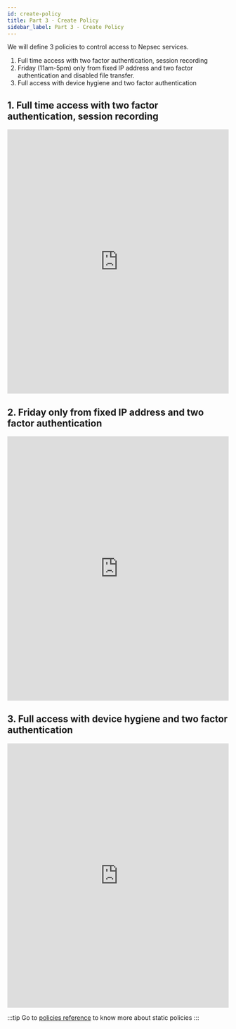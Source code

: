 ```yaml
---
id: create-policy
title: Part 3 - Create Policy
sidebar_label: Part 3 - Create Policy
---
```


We will define 3 policies to control access to Nepsec services.

1. Full time access with two factor authentication, session recording
2. Friday (11am-5pm) only from fixed IP address and two factor authentication and disabled file transfer.
3. Full access with device hygiene and two factor authentication

## 1. Full time access with two factor authentication, session recording



<iframe width="100%" height='600' src="https://www.youtube.com/embed/m0A4YbNPHXU?list=PLZOFebo-o2K44zdkUPWnGO_cTz6KjNAnN" frameborder="0" allow="accelerometer; autoplay; clipboard-write; encrypted-media; gyroscope; picture-in-picture" allowfullscreen></iframe>

## 2. Friday only from fixed IP address and two factor authentication

<iframe width="100%" height='600' src="https://www.youtube.com/embed/l5PlF0lsAVQ?list=PLZOFebo-o2K44zdkUPWnGO_cTz6KjNAnN" frameborder="0" allow="accelerometer; autoplay; clipboard-write; encrypted-media; gyroscope; picture-in-picture" allowfullscreen></iframe>

## 3. Full access with device hygiene and two factor authentication

<iframe width="100%" height='600' src="https://www.youtube.com/embed/MP9uJYg1DeA?list=PLZOFebo-o2K44zdkUPWnGO_cTz6KjNAnN" frameborder="0" allow="accelerometer; autoplay; clipboard-write; encrypted-media; gyroscope; picture-in-picture" allowfullscreen></iframe>

<br />

:::tip
Go to [policies reference](../policies/basic-policy.md) to know more about static policies
:::
